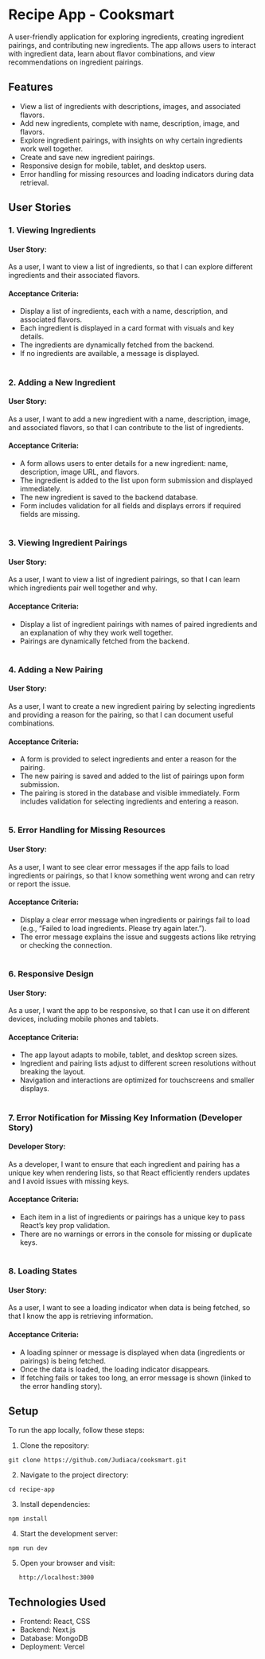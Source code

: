 # Recipe App - Cooksmart

A user-friendly application for exploring ingredients, creating ingredient pairings, and contributing new ingredients. The app allows users to interact with ingredient data, learn about flavor combinations, and view recommendations on ingredient pairings.

## Features

- View a list of ingredients with descriptions, images, and associated flavors.
- Add new ingredients, complete with name, description, image, and flavors.
- Explore ingredient pairings, with insights on why certain ingredients work well together.
- Create and save new ingredient pairings.
- Responsive design for mobile, tablet, and desktop users.
- Error handling for missing resources and loading indicators during data retrieval.

## User Stories

### 1. Viewing Ingredients

#### User Story:

As a user, I want to view a list of ingredients, so that I can explore different ingredients and their associated flavors.

#### Acceptance Criteria:

- Display a list of ingredients, each with a name, description, and associated flavors.
- Each ingredient is displayed in a card format with visuals and key details.
- The ingredients are dynamically fetched from the backend.
- If no ingredients are available, a message is displayed.

#

### 2. Adding a New Ingredient

#### User Story:

As a user, I want to add a new ingredient with a name, description, image, and associated flavors, so that I can contribute to the list of ingredients.

#### Acceptance Criteria:

- A form allows users to enter details for a new ingredient: name, description, image URL, and flavors.
- The ingredient is added to the list upon form submission and displayed immediately.
- The new ingredient is saved to the backend database.
- Form includes validation for all fields and displays errors if required fields are missing.

#

### 3. Viewing Ingredient Pairings

#### User Story:

As a user, I want to view a list of ingredient pairings, so that I can learn which ingredients pair well together and why.

#### Acceptance Criteria:

- Display a list of ingredient pairings with names of paired ingredients and an explanation of why they work well together.
- Pairings are dynamically fetched from the backend.

#

### 4. Adding a New Pairing

#### User Story:

As a user, I want to create a new ingredient pairing by selecting ingredients and providing a reason for the pairing, so that I can document useful combinations.

#### Acceptance Criteria:

- A form is provided to select ingredients and enter a reason for the pairing.
- The new pairing is saved and added to the list of pairings upon form submission.
- The pairing is stored in the database and visible immediately.
  Form includes validation for selecting ingredients and entering a reason.

#

### 5. Error Handling for Missing Resources

#### User Story:

As a user, I want to see clear error messages if the app fails to load ingredients or pairings, so that I know something went wrong and can retry or report the issue.

#### Acceptance Criteria:

- Display a clear error message when ingredients or pairings fail to load (e.g., “Failed to load ingredients. Please try again later.”).
- The error message explains the issue and suggests actions like retrying or checking the connection.

#

### 6. Responsive Design

#### User Story:

As a user, I want the app to be responsive, so that I can use it on different devices, including mobile phones and tablets.

#### Acceptance Criteria:

- The app layout adapts to mobile, tablet, and desktop screen sizes.
- Ingredient and pairing lists adjust to different screen resolutions without breaking the layout.
- Navigation and interactions are optimized for touchscreens and smaller displays.

#

### 7. Error Notification for Missing Key Information (Developer Story)

#### Developer Story:

As a developer, I want to ensure that each ingredient and pairing has a unique key when rendering lists, so that React efficiently renders updates and I avoid issues with missing keys.

#### Acceptance Criteria:

- Each item in a list of ingredients or pairings has a unique key to pass React’s key prop validation.
- There are no warnings or errors in the console for missing or duplicate keys.

#

### 8. Loading States

#### User Story:

As a user, I want to see a loading indicator when data is being fetched, so that I know the app is retrieving information.

#### Acceptance Criteria:

- A loading spinner or message is displayed when data (ingredients or pairings) is being fetched.
- Once the data is loaded, the loading indicator disappears.
- If fetching fails or takes too long, an error message is shown (linked to the error handling story).

## Setup

To run the app locally, follow these steps:

1. Clone the repository:

```
git clone https://github.com/Judiaca/cooksmart.git
```

2. Navigate to the project directory:

```
cd recipe-app
```

3. Install dependencies:

```
npm install
```

4. Start the development server:

```
npm run dev
```

5. Open your browser and visit:

```
   http://localhost:3000
```

## Technologies Used

- Frontend: React, CSS
- Backend: Next.js
- Database: MongoDB
- Deployment: Vercel
